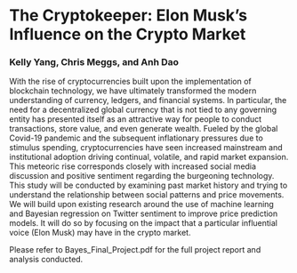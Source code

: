 # The Cryptokeeper: Elon Musk’s Influence on the Crypto Market
### Kelly Yang, Chris Meggs, and Anh Dao

With the rise of cryptocurrencies built upon the implementation of blockchain technology,
we have ultimately transformed the modern understanding of currency, ledgers, and
financial systems. In particular, the need for a decentralized global currency that is not
tied to any governing entity has presented itself as an attractive way for people to conduct
transactions, store value, and even generate wealth. Fueled by the global Covid-19
pandemic and the subsequent inflationary pressures due to stimulus spending,
cryptocurrencies have seen increased mainstream and institutional adoption driving
continual, volatile, and rapid market expansion. This meteoric rise corresponds closely
with increased social media discussion and positive sentiment regarding the burgeoning
technology. This study will be conducted by examining past market history and trying to
understand the relationship between social patterns and price movements. We will build
upon existing research around the use of machine learning and Bayesian regression on
Twitter sentiment to improve price prediction models. It will do so by focusing on the
impact that a particular influential voice (Elon Musk) may have in the crypto market.

Please refer to Bayes_Final_Project.pdf for the full project report and analysis conducted.
